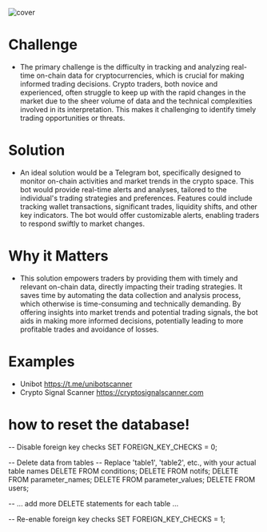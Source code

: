 ![cover](https://files.oaiusercontent.com/file-rBh6VaUZsxPxl5C8oe1R5iNT?se=2023-12-20T19%3A04%3A39Z&sp=r&sv=2021-08-06&sr=b&rscc=max-age%3D31536000%2C%20immutable&rscd=attachment%3B%20filename%3D71052be4-2545-4420-86d6-cb26e2eef758.webp&sig=1fRwPtXk%2BOG1bLqisCqPq84HYWqsmOUGOxFpEMZhD8A%3D)

# Challenge
- The primary challenge is the difficulty in tracking and analyzing real-time on-chain data for cryptocurrencies, which is crucial for making informed trading decisions. Crypto traders, both novice and experienced, often struggle to keep up with the rapid changes in the market due to the sheer volume of data and the technical complexities involved in its interpretation. This makes it challenging to identify timely trading opportunities or threats.

# Solution
- An ideal solution would be a Telegram bot, specifically designed to monitor on-chain activities and market trends in the crypto space. This bot would provide real-time alerts and analyses, tailored to the individual's trading strategies and preferences. Features could include tracking wallet transactions, significant trades, liquidity shifts, and other key indicators. The bot would offer customizable alerts, enabling traders to respond swiftly to market changes.

# Why it Matters
- This solution empowers traders by providing them with timely and relevant on-chain data, directly impacting their trading strategies. It saves time by automating the data collection and analysis process, which otherwise is time-consuming and technically demanding. By offering insights into market trends and potential trading signals, the bot aids in making more informed decisions, potentially leading to more profitable trades and avoidance of losses.

# Examples
- Unibot https://t.me/unibotscanner
- Crypto Signal Scanner https://cryptosignalscanner.com

# how to reset the database!
-- Disable foreign key checks
SET FOREIGN_KEY_CHECKS = 0;

-- Delete data from tables
-- Replace 'table1', 'table2', etc., with your actual table names
DELETE FROM conditions;
DELETE FROM notifs;
DELETE FROM parameter_names;
DELETE FROM parameter_values;
DELETE FROM users;

-- ... add more DELETE statements for each table ...

-- Re-enable foreign key checks
SET FOREIGN_KEY_CHECKS = 1;
